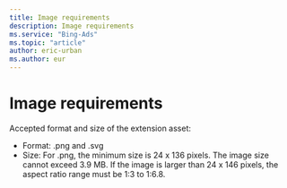 ```yaml
---
title: Image requirements
description: Image requirements
ms.service: "Bing-Ads"
ms.topic: "article"
author: eric-urban
ms.author: eur
---
```


# Image requirements

Accepted format and size of the extension asset:
- Format: .png and .svg
- Size: For .png, the minimum size is 24 x 136 pixels. The image size cannot exceed 3.9 MB. If the image is larger than 24 x 146 pixels, the aspect ratio range must be 1:3 to 1:6.8.


